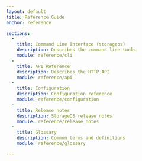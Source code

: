 ```yaml
---
layout: default
title: Reference Guide
anchor: reference

sections:
  -
    title: Command Line Interface (storageos)
    description: Describes the command line tools
    module: reference/cli
  -
    title: API Reference
    description: Describes the HTTP API
    module: reference/api
  -
    title: Configuration
    description: Configuration reference
    module: reference/configuration
  -
    title: Release notes
    description: StorageOS release notes
    module: reference/release_notes
  -
    title: Glossary
    description: Common terms and definitions
    module: reference/glossary

---
```

